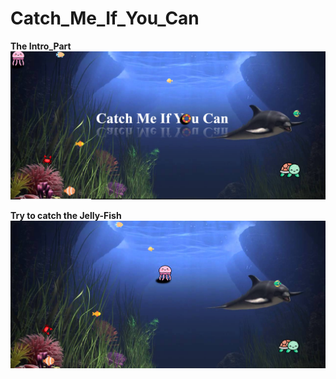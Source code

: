 # Catch_Me_If_You_Can

**The Intro_Part**
![](readme_pics/intro.png)

**Try to catch the Jelly-Fish**
![](readme_pics/play.png)

